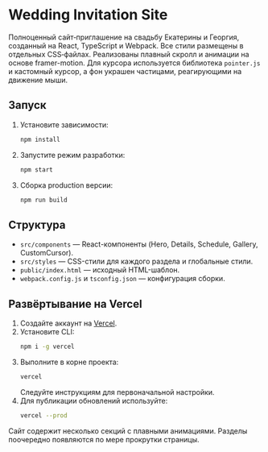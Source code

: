 # Wedding Invitation Site

Полноценный сайт‑приглашение на свадьбу Екатерины и Георгия, созданный на React, TypeScript и Webpack. Все стили размещены в отдельных CSS‑файлах. Реализованы плавный скролл и анимации на основе framer-motion. Для курсора используется библиотека `pointer.js` и кастомный курсор, а фон украшен частицами, реагирующими на движение мыши.

## Запуск

1. Установите зависимости:
   ```bash
   npm install
   ```
2. Запустите режим разработки:
   ```bash
   npm start
   ```
3. Сборка production версии:
   ```bash
   npm run build
   ```

## Структура

- `src/components` — React-компоненты (Hero, Details, Schedule, Gallery, CustomCursor).
- `src/styles` — CSS-стили для каждого раздела и глобальные стили.
- `public/index.html` — исходный HTML-шаблон.
- `webpack.config.js` и `tsconfig.json` — конфигурация сборки.

## Развёртывание на Vercel

1. Создайте аккаунт на [Vercel](https://vercel.com/).
2. Установите CLI:
   ```bash
   npm i -g vercel
   ```
3. Выполните в корне проекта:
   ```bash
   vercel
   ```
   Следуйте инструкциям для первоначальной настройки.
4. Для публикации обновлений используйте:
   ```bash
   vercel --prod
   ```

Сайт содержит несколько секций с плавными анимациями. Разделы поочередно появляются по мере прокрутки страницы.
